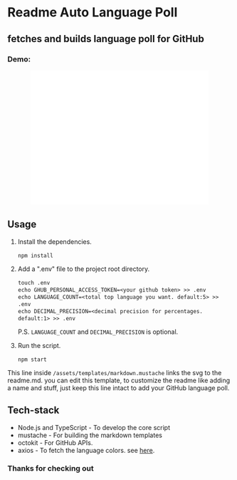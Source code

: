 # Readme Auto Language Poll
## fetches and builds language poll for GitHub

### Demo:

<div align="center">
    <img src="./assets/generated/language-bar.svg" width="400" height="300" alt="language-bar">
</div>

## Usage

1)  Install the dependencies.

    ```
    npm install
    ```
2)  Add a ".env" file to the project root directory.

    ```
    touch .env
    echo GHUB_PERSONAL_ACCESS_TOKEN=<your github token> >> .env
    echo LANGUAGE_COUNT=<total top language you want. default:5> >> .env
    echo DECIMAL_PRECISION=<decimal precision for percentages. default:1> >> .env
    ```
    P.S. `LANGUAGE_COUNT` and `DECIMAL_PRECISION` is optional.
3)  Run the script.

    ```
    npm start
    ```



This line inside `/assets/templates/markdown.mustache` links the svg to the readme.md.
you can edit this template, to customize the readme like adding a name and stuff, just keep this line intact to add your GitHub language poll.


## Tech-stack


- Node.js and TypeScript - To develop the core script
- mustache - For building the markdown templates
- octokit - For GitHub APIs.
- axios - To fetch the language colors. see [here](https://raw.githubusercontent.com/github/linguist/master/lib/linguist/languages.yml).


### Thanks for checking out